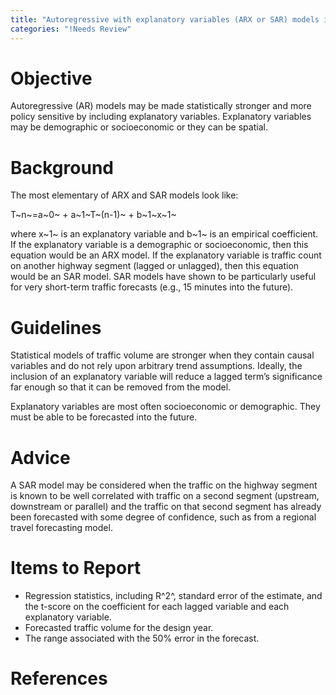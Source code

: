 ```yaml
---
title: "Autoregressive with explanatory variables (ARX or SAR) models in project-level traffic forecasting"
categories: "!Needs Review"
---
```


Objective
=========

Autoregressive (AR) models may be made statistically stronger and more policy sensitive by including explanatory variables. Explanatory variables may be demographic or socioeconomic or they can be spatial.

Background
==========

The most elementary of ARX and SAR models look like:

T~n~=a~0~ + a~1~T~(n-1)~ + b~1~x~1~

where x~1~ is an explanatory variable and b~1~ is an empirical coefficient. If the explanatory variable is a demographic or socioeconomic, then this equation would be an ARX model. If the explanatory variable is traffic count on another highway segment (lagged or unlagged), then this equation would be an SAR model. SAR models have shown to be particularly useful for very short-term traffic forecasts (e.g., 15 minutes into the future).

Guidelines
==========

Statistical models of traffic volume are stronger when they contain causal variables and do not rely upon arbitrary trend assumptions. Ideally, the inclusion of an explanatory variable will reduce a lagged term’s significance far enough so that it can be removed from the model.

Explanatory variables are most often socioeconomic or demographic. They must be able to be forecasted into the future.

Advice
======

A SAR model may be considered when the traffic on the highway segment is known to be well correlated with traffic on a second segment (upstream, downstream or parallel) and the traffic on that second segment has already been forecasted with some degree of confidence, such as from a regional travel forecasting model.

Items to Report
===============

-   Regression statistics, including R^2^, standard error of the estimate, and the t-score on the coefficient for each lagged variable and each explanatory variable.
-   Forecasted traffic volume for the design year.
-   The range associated with the 50% error in the forecast.

References
==========

